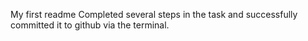 My first readme
Completed several steps in the task and successfully committed it to github via the terminal. 
